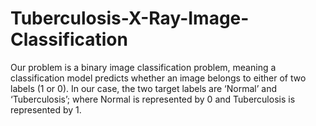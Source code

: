 # Tuberculosis-X-Ray-Image-Classification
Our problem is a binary image classification problem, meaning a classification model predicts whether an  image belongs to either of two labels (1 or 0). In our case, the two target labels are ‘Normal’ and  ‘Tuberculosis’; where Normal is represented by 0 and Tuberculosis is represented by 1.
